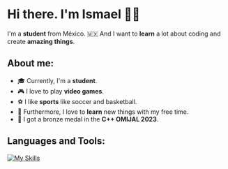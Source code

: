 # Hi there. I'm Ismael 👋😁

I'm a **student** from México. 🇲🇽 And I want to **learn** a lot about coding and create **amazing things**. 


## About me:
 - 🎓 Currently, I'm a **student**. 
 - 🎮 I love to play **video games**. 
 - ⚽ I like **sports** like soccer and basketball. 
 - 📕 Furthermore, I love to **learn** new things with my free time. 
 - 🥉 I got a bronze medal in the **C++ OMIJAL 2023**.


## Languages and Tools:
[![My Skills](https://skills.thijs.gg/icons?i=js,css,html,nodejs,py,cpp,java)](https://github.com/IsmaCortGtz)
